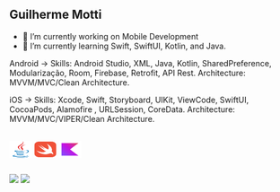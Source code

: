 ## Guilherme Motti 

- 🔭 I’m currently working on Mobile Development
- 🌱 I’m currently learning Swift, SwiftUI, Kotlin, and Java.

Android -> Skills: Android Studio, XML, Java, Kotlin, SharedPreference, Modularização, Room, Firebase, Retrofit, API Rest.
Architecture: MVVM/MVC/Clean Architecture.

iOS -> Skills: Xcode, Swift, Storyboard, UIKit, ViewCode, SwiftUI, CocoaPods, Alamofire , URLSession, CoreData.
Architecture: MVVM/MVC/VIPER/Clean Architecture.

  
<div style="display: inline_block"><br>
    <img align="center" alt="Motti-Java" height="30" width="40" src="https://raw.githubusercontent.com/devicons/devicon/master/icons/java/java-original.svg">
  <img align="center" alt="Motti-Swift" height="30" width="40" src="https://raw.githubusercontent.com/devicons/devicon/master/icons/swift/swift-original.svg">
    <img align="center" alt="motti-Kotlin" height="30" width="40" src="https://raw.githubusercontent.com/devicons/devicon/master/icons/kotlin/kotlin-original.svg">
</div>

  ##
 
<div> 
  <a href = "mailto:guilhermemotti13@gmail.com"><img src="https://img.shields.io/badge/-Gmail-%23333?style=for-the-badge&logo=gmail&logoColor=white" target="_blank"></a>
  <a href="https://www.linkedin.com/in/guilhermemotti/" target="_blank"><img src="https://img.shields.io/badge/-LinkedIn-%230077B5?style=for-the-badge&logo=linkedin&logoColor=white" target="_blank"></a> 
  
</div>
  
<!--
**Guimotti25/guimotti25** is a ✨ _special_ ✨ repository because its `README.md` (this file) appears on your GitHub profile.

Here are some ideas to get you started:

- 🔭 I’m currently working on ...
- 🌱 I’m currently learning ...
- 👯 I’m looking to collaborate on ...
- 🤔 I’m looking for help with ...
- 💬 Ask me about ...
- 📫 How to reach me: ...
- 😄 Pronouns: ...
- ⚡ Fun fact: ...
![Motti's GitHub stats](https://github-readme-stats.vercel.app/api?username=guimotti25&show_icons=true&theme=dark)

-->
